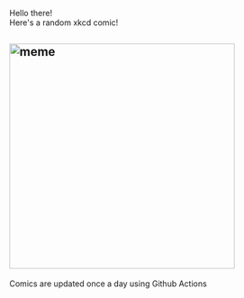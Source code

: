 Hello there! <br>Here's a random xkcd comic!<br>
## <img src="https://imgs.xkcd.com/comics/null_hypothesis.png" alt="meme" width="400"/><br>
Comics are updated once a day using Github Actions